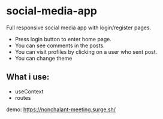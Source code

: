 # social-media-app
Full responsive social media app with login/register pages. 
- Press login button to enter home page. 
- You can see comments in the posts. 
- You can visit profiles by clicking on a user who sent post. 
- You can change theme

## What i use:
- useContext
- routes

demo: https://nonchalant-meeting.surge.sh/ 
